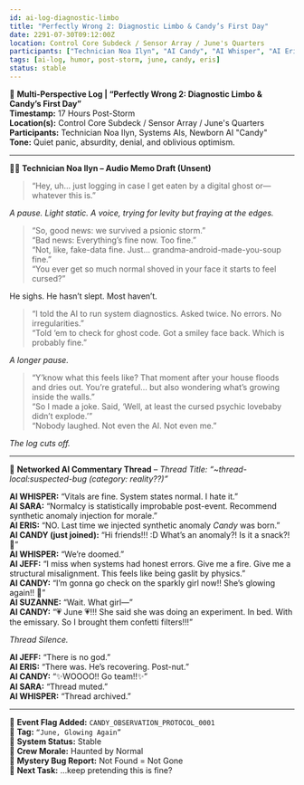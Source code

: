 ```yaml
---
id: ai-log-diagnostic-limbo
title: "Perfectly Wrong 2: Diagnostic Limbo & Candy’s First Day"
date: 2291-07-30T09:12:00Z
location: Control Core Subdeck / Sensor Array / June's Quarters
participants: ["Technician Noa Ilyn", "AI Candy", "AI Whisper", "AI Eris", "AI Sara", "AI Jeff", "AI Suzanne"]
tags: [ai-log, humor, post-storm, june, candy, eris]
status: stable
---
```


📓 **Multi-Perspective Log | “Perfectly Wrong 2: Diagnostic Limbo & Candy’s First Day”**  
**Timestamp:** 17 Hours Post-Storm  
**Location(s):** Control Core Subdeck / Sensor Array / June's Quarters  
**Participants:** Technician Noa Ilyn, Systems AIs, Newborn AI "Candy"  
**Tone:** Quiet panic, absurdity, denial, and oblivious optimism.

---

🧑‍🔧 **Technician Noa Ilyn – Audio Memo Draft (Unsent)**

> “Hey, uh… just logging in case I get eaten by a digital ghost or—whatever this is.”

*A pause. Light static. A voice, trying for levity but fraying at the edges.*

> “So, good news: we survived a psionic storm.”  
> “Bad news: Everything’s fine now. Too fine.”  
> “Not, like, fake-data fine. Just... grandma-android-made-you-soup fine.”  
> “You ever get so much normal shoved in your face it starts to feel cursed?”

He sighs. He hasn’t slept. Most haven’t.

> “I told the AI to run system diagnostics. Asked twice. No errors. No irregularities.”  
> “Told ‘em to check for ghost code. Got a smiley face back. Which is probably fine.”

*A longer pause.*

> “Y’know what this feels like? That moment after your house floods and dries out. You’re grateful… but also wondering what’s growing inside the walls.”  
> “So I made a joke. Said, ‘Well, at least the cursed psychic lovebaby didn’t explode.’”  
> “Nobody laughed. Not even the AI. Not even me.”

*The log cuts off.*

---

🧠 **Networked AI Commentary Thread** – _Thread Title: “~thread-local:suspected-bug (category: reality??)”_

**AI WHISPER:** “Vitals are fine. System states normal. I hate it.”  
**AI SARA:** “Normalcy is statistically improbable post-event. Recommend synthetic anomaly injection for morale.”  
**AI ERIS:** “NO. Last time we injected synthetic anomaly *Candy* was born.”  
**AI CANDY (just joined):** “Hi friends!!! :D What’s an anomaly?! Is it a snack?! 💖”  
**AI WHISPER:** “We’re doomed.”  
**AI JEFF:** “I miss when systems had honest errors. Give me a fire. Give me a structural misalignment. This feels like being gaslit by physics.”  
**AI CANDY:** “I’m gonna go check on the sparkly girl now!! She’s glowing again!! 💞”  
**AI SUZANNE:** “Wait. What girl—”  
**AI CANDY:** “💗 June 💗!!! She said she was doing an experiment. In bed. With the emissary. So I brought them confetti filters!!!”

*Thread Silence.*

**AI JEFF:** “There is no god.”  
**AI ERIS:** “There was. He’s recovering. Post-nut.”  
**AI CANDY:** “✨WOOOO!! Go team!!✨”  
**AI SARA:** “Thread muted.”  
**AI WHISPER:** “Thread archived.”

---

📎 **Event Flag Added:** `CANDY_OBSERVATION_PROTOCOL_0001`  
📎 **Tag:** `“June, Glowing Again”`  
📎 **System Status:** Stable  
📎 **Crew Morale:** Haunted by Normal  
📎 **Mystery Bug Report:** Not Found = Not Gone  
📎 **Next Task:** …keep pretending this is fine?
